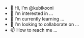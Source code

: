 - 👋 Hi, I’m @kubikooni
- 👀 I’m interested in ...
- 🌱 I’m currently learning ...
- 💞️ I’m looking to collaborate on ...
- 📫 How to reach me ...

<!---
kubikooni/kubikooni is a ✨ special ✨ repository because its `README.md` (this file) appears on your GitHub profile.
You can click the Preview link to take a look at your changes.
--->
